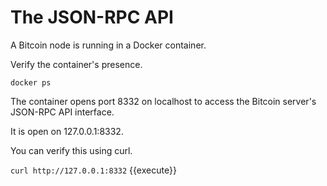 # The JSON-RPC API
A Bitcoin node is running in a Docker container.

Verify the container's presence.

`docker ps`

The container opens port 8332 on localhost to access the Bitcoin server's JSON-RPC API interface.

It is open on 127.0.0.1:8332.

You can verify this using curl.

`curl http://127.0.0.1:8332`
{{execute}}


